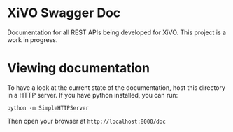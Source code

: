 XiVO Swagger Doc
================

Documentation for all REST APIs being developed for XiVO. This project
is a work in progress.

Viewing documentation
=====================

To have a look at the current state of the documentation, host this
directory in a HTTP server. If you have python installed, you can run:

    python -m SimpleHTTPServer

Then open your browser at ```http://localhost:8000/doc```

